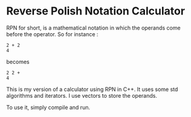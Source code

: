# Reverse Polish Notation Calculator
RPN for short, is a mathematical notation in which the operands come before the operator. 
So for instance : 
```
2 + 2
4
```
becomes
```
2 2 +
4
```

This is my version of a calculator using RPN in C++.
It uses some std algorithms and iterators. I use vectors to store the operands.

To use it, simply compile and run.